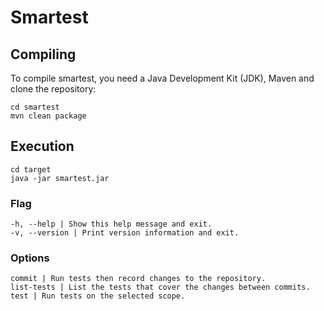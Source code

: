 # Smartest

## Compiling

To compile smartest, you need a Java Development Kit (JDK), Maven and clone the repository:

    cd smartest
    mvn clean package

## Execution

    cd target
    java -jar smartest.jar

### Flag

    -h, --help | Show this help message and exit.
    -v, --version | Print version information and exit.

### Options

    commit | Run tests then record changes to the repository.
    list-tests | List the tests that cover the changes between commits.
    test | Run tests on the selected scope.


